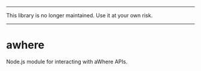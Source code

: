 * * *
This library is no longer maintained. Use it at your own risk.
* * *

# awhere
Node.js module for interacting with aWhere APIs.
